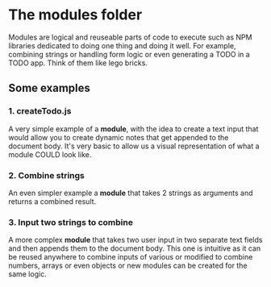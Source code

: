 # The modules folder

Modules are logical and reuseable parts of code to execute such as NPM libraries dedicated to doing one thing and doing it well. For example, combining strings or handling form logic or even generating a TODO in a TODO app. Think of them like lego bricks.

## Some examples

### 1. createTodo.js

A very simple example of a **module**, with the idea to create a text input that would allow you to create dynamic notes that get appended to the document body. It's very basic to allow us a visual representation of what a module COULD look like.

### 2. Combine strings

An even simpler example a **module** that takes 2 strings as arguments and returns a combined result.

### 3. Input two strings to combine

A more complex **module** that takes two user input in two separate text fields and then appends them to the document body. This one is intuitive as it can be reused anywhere to combine inputs of various or modified to combine numbers, arrays or even objects or new modules can be created for the same logic.
